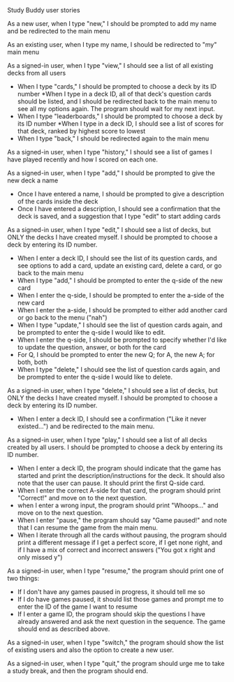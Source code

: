 Study Buddy user stories

As a new user, when I type "new," I should be prompted to add my name and be redirected to the main menu

As an existing user, when I type my name, I should be redirected to "my" main menu

As a signed-in user, when I type "view," I should see a list of all existing decks from all users

* When I type "cards," I should be prompted to choose a deck by its ID number
 *When I type in a deck ID, all of that deck's question cards should be listed, and I should be redirected back to the main menu to see all my options again. The program should wait for my next input.
* When I type "leaderboards," I should be prompted to choose a deck by its ID number
 *When I type in a deck ID, I should see a list of scores for that deck, ranked by highest score to lowest
* When I type "back," I should be redirected again to the main menu

As a signed-in user, when I type "history," I should see a list of games I have played recently and how I scored on each one.

As a signed-in user, when I type "add," I should be prompted to give the new deck a name
* Once I have entered a name, I should be prompted to give a description of the cards inside the deck
* Once I have entered a description, I should see a confirmation that the deck is saved, and a suggestion that I type "edit" to start adding cards

As a signed-in user, when I type "edit," I should see a list of decks, but ONLY the decks I have created myself. I should be prompted to choose a deck by entering its ID number.
* When I enter a deck ID, I should see the list of its question cards, and see options to add a card, update an existing card, delete a card, or go back to the main menu
 * When I type "add," I should be prompted to enter the q-side of the new card
  * When I enter the q-side, I should be prompted to enter the a-side of the new card
  * When I enter the a-side, I should be prompted to either add another card or go back to the menu ("nah")
 * When I type "update," I should see the list of question cards again, and be prompted to enter the q-side I would like to edit.
  * When I enter the q-side, I should be prompted to specify whether I'd like to update the question, answer, or both for the card
  * For Q, I should be prompted to enter the new Q; for A, the new A; for both, both
 * When I type "delete," I should see the list of question cards again, and be prompted to enter the q-side I would like to delete.

As a signed-in user, when I type "delete," I should see a list of decks, but ONLY the decks I have created myself. I should be prompted to choose a deck by entering its ID number. 
* When I enter a deck ID, I should see a confirmation ("Like it never existed...") and be redirected to the main menu.

As a signed-in user, when I type "play," I should see a list of all decks created by all users. I should be prompted to choose a deck by entering its ID number.
* When I enter a deck ID, the program should indicate that the game has started and print the description/instructions for the deck. It should also note that the user can pause. It should print the first Q-side card.
 * When I enter the correct A-side for that card, the program should print "Correct!" and move on to the next question.
 * when I enter a wrong input, the program should print "Whoops..." and move on to the next question.
 * When I enter "pause," the program should say "Game paused!" and note that I can resume the game from the main menu.
 * When I iterate through all the cards without pausing, the program should print a different message if I get a perfect score, if I get none right, and if I have a mix of correct and incorrect answers ("You got x right and only missed y")

As a signed-in user, when I type "resume," the program should print one of two things:
* If I don't have any games paused in progress, it should tell me so
* If I do have games paused, it should list those games and prompt me to enter the ID of the game I want to resume
 * If I enter a game ID, the program should skip the questions I have already answered and ask the next question in the sequence. The game should end as described above.

As a signed-in user, when I type "switch," the program should show the list of existing users and also the option to create a new user.

As a signed-in user, when I type "quit," the program should urge me to take a study break, and then the program should end.



